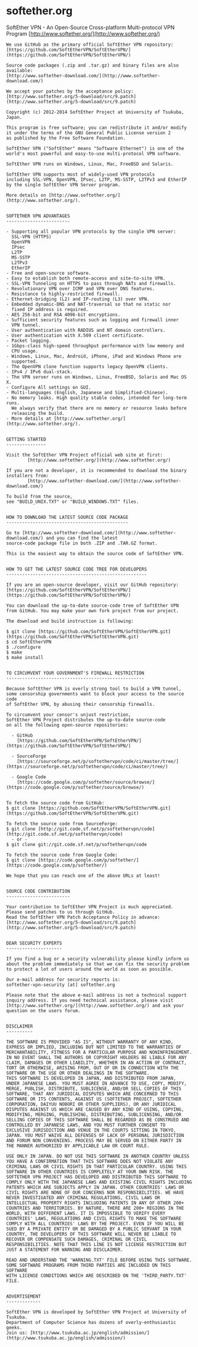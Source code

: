 # softether.org

SoftEther VPN - An Open-Source Cross-platform Multi-protocol VPN Program
    [http://www.softether.org/](http://www.softether.org/)
    
    We use GitHub as the primary official SoftEther VPN repository:
    [https://github.com/SoftEtherVPN/SoftEtherVPN/](https://github.com/SoftEtherVPN/SoftEtherVPN/)
    
    Source code packages (.zip and .tar.gz) and binary files are also available:
    [http://www.softether-download.com/](http://www.softether-download.com/)
    
    We accept your patches by the acceptance policy:
    [http://www.softether.org/5-download/src/9.patch](http://www.softether.org/5-download/src/9.patch)
    
    Copyright (c) 2012-2014 SoftEther Project at University of Tsukuba, Japan.
    
    This program is free software; you can redistribute it and/or modify
    it under the terms of the GNU General Public License version 2
    as published by the Free Software Foundation.
    
    SoftEther VPN ("SoftEther" means "Software Ethernet") is one of the
    world's most powerful and easy-to-use multi-protocol VPN software.
    
    SoftEther VPN runs on Windows, Linux, Mac, FreeBSD and Solaris.
    
    SoftEther VPN supports most of widely-used VPN protocols
    including SSL-VPN, OpenVPN, IPsec, L2TP, MS-SSTP, L2TPv3 and EtherIP
    by the single SoftEther VPN Server program.
    
    More details on [http://www.softether.org/](http://www.softether.org/).
    
    
    SOFTETHER VPN ADVANTAGES
    ------------------------
    
    - Supporting all popular VPN protocols by the single VPN server:
      SSL-VPN (HTTPS)
      OpenVPN
      IPsec
      L2TP
      MS-SSTP
      L2TPv3
      EtherIP
    - Free and open-source software.
    - Easy to establish both remote-access and site-to-site VPN.
    - SSL-VPN Tunneling on HTTPS to pass through NATs and firewalls.
    - Revolutionary VPN over ICMP and VPN over DNS features.
    - Resistance to highly-restricted firewall.
    - Ethernet-bridging (L2) and IP-routing (L3) over VPN.
    - Embedded dynamic-DNS and NAT-traversal so that no static nor
      fixed IP address is required.
    - AES 256-bit and RSA 4096-bit encryptions.
    - Sufficient security features such as logging and firewall inner
      VPN tunnel.
    - User authentication with RADIUS and NT domain controllers.
    - User authentication with X.509 client certificate.
    - Packet logging.
    - 1Gbps-class high-speed throughput performance with low memory and
      CPU usage.
    - Windows, Linux, Mac, Android, iPhone, iPad and Windows Phone are
      supported.
    - The OpenVPN clone function supports legacy OpenVPN clients.
    - IPv4 / IPv6 dual-stack.
    - The VPN server runs on Windows, Linux, FreeBSD, Solaris and Mac OS X.
    - Configure All settings on GUI.
    - Multi-languages (English, Japanese and Simplified-Chinese).
    - No memory leaks. High quality stable codes, intended for long-term runs.
      We always verify that there are no memory or resource leaks before
      releasing the build.
    - More details at [http://www.softether.org/](http://www.softether.org/).
    
    
    GETTING STARTED
    ---------------
    
    Visit the SoftEther VPN Project official web site at first:
            [http://www.softether.org/](http://www.softether.org/)
    
    If you are not a developer, it is recommended to download the binary
    installers from:
            [http://www.softether-download.com/](http://www.softether-download.com/)
    
    To build from the source,
    see "BUILD_UNIX.TXT" or "BUILD_WINDOWS.TXT" files.
    
    
    HOW TO DOWNLOAD THE LATEST SOURCE CODE PACKAGE
    ----------------------------------------------
    
    Go to [http://www.softether-download.com/](http://www.softether-download.com/) and you can find the latest
    source-code package file in both .ZIP and .TAR.GZ format.
    
    This is the easiest way to obtain the source code of SoftEther VPN.
    
    
    HOW TO GET THE LATEST SOURCE CODE TREE FOR DEVELOPERS
    -----------------------------------------------------
    
    If you are an open-source developer, visit our GitHub repository:
    [https://github.com/SoftEtherVPN/SoftEtherVPN/](https://github.com/SoftEtherVPN/SoftEtherVPN/)
    
    You can download the up-to-date source-code tree of SoftEther VPN
    from GitHub. You may make your own fork project from our project.
    
    The download and build instruction is following:
    
    $ git clone [https://github.com/SoftEtherVPN/SoftEtherVPN.git](https://github.com/SoftEtherVPN/SoftEtherVPN.git)
    $ cd SoftEtherVPN
    $ ./configure
    $ make
    $ make install
    
    
    TO CIRCUMVENT YOUR GOVERNMENT'S FIREWALL RESTRICTION
    ----------------------------------------------------
    
    Because SoftEther VPN is overly strong tool to build a VPN tunnel,
    some censorship governments want to block your access to the source code
    of SoftEther VPN, by abusing their censorship firewalls.
    
    To circumvent your censor's unjust restriction,
    SoftEther VPN Project distributes the up-to-date source-code
    on all the following open-source repositories:
    
      - GitHub
        [https://github.com/SoftEtherVPN/SoftEtherVPN/](https://github.com/SoftEtherVPN/SoftEtherVPN/)
    
      - SourceForge
        [https://sourceforge.net/p/softethervpn/code/ci/master/tree/](https://sourceforge.net/p/softethervpn/code/ci/master/tree/)
    
      - Google Code
        [https://code.google.com/p/softether/source/browse/](https://code.google.com/p/softether/source/browse/)
    
    
    To fetch the source code from GitHub:
    $ git clone [https://github.com/SoftEtherVPN/SoftEtherVPN.git](https://github.com/SoftEtherVPN/SoftEtherVPN.git)
    
    To fetch the source code from SourceForge:
    $ git clone [http://git.code.sf.net/p/softethervpn/code](http://git.code.sf.net/p/softethervpn/code)
      - or -
    $ git clone git://git.code.sf.net/p/softethervpn/code
    
    To fetch the source code from Google Code:
    $ git clone [https://code.google.com/p/softether/](https://code.google.com/p/softether/)
    
    We hope that you can reach one of the above URLs at least!
    
    
    SOURCE CODE CONTRIBUTION
    ------------------------
    
    Your contribution to SoftEther VPN Project is much appreciated.
    Please send patches to us through GitHub.
    Read the SoftEther VPN Patch Acceptance Policy in advance:
    [http://www.softether.org/5-download/src/9.patch](http://www.softether.org/5-download/src/9.patch)
    
    
    DEAR SECURITY EXPERTS
    ---------------------
    
    If you find a bug or a security vulnerability please kindly inform us
    about the problem immediately so that we can fix the security problem
    to protect a lot of users around the world as soon as possible.
    
    Our e-mail address for security reports is:
    softether-vpn-security [at] softether.org
    
    Please note that the above e-mail address is not a technical support
    inquiry address. If you need technical assistance, please visit
    [http://www.softether.org/](http://www.softether.org/) and ask your question on the users forum.
    
    
    DISCLAIMER
    ----------
    
    THE SOFTWARE IS PROVIDED "AS IS", WITHOUT WARRANTY OF ANY KIND,
    EXPRESS OR IMPLIED, INCLUDING BUT NOT LIMITED TO THE WARRANTIES OF
    MERCHANTABILITY, FITNESS FOR A PARTICULAR PURPOSE AND NONINFRINGEMENT.
    IN NO EVENT SHALL THE AUTHORS OR COPYRIGHT HOLDERS BE LIABLE FOR ANY
    CLAIM, DAMAGES OR OTHER LIABILITY, WHETHER IN AN ACTION OF CONTRACT,
    TORT OR OTHERWISE, ARISING FROM, OUT OF OR IN CONNECTION WITH THE
    SOFTWARE OR THE USE OR OTHER DEALINGS IN THE SOFTWARE.
    THIS SOFTWARE IS DEVELOPED IN JAPAN, AND DISTRIBUTED FROM JAPAN,
    UNDER JAPANESE LAWS. YOU MUST AGREE IN ADVANCE TO USE, COPY, MODIFY,
    MERGE, PUBLISH, DISTRIBUTE, SUBLICENSE, AND/OR SELL COPIES OF THIS
    SOFTWARE, THAT ANY JURIDICAL DISPUTES WHICH ARE CONCERNED TO THIS
    SOFTWARE OR ITS CONTENTS, AGAINST US (SOFTETHER PROJECT, SOFTETHER
    CORPORATION, DAIYUU NOBORI OR OTHER SUPPLIERS), OR ANY JURIDICAL
    DISPUTES AGAINST US WHICH ARE CAUSED BY ANY KIND OF USING, COPYING,
    MODIFYING, MERGING, PUBLISHING, DISTRIBUTING, SUBLICENSING, AND/OR
    SELLING COPIES OF THIS SOFTWARE SHALL BE REGARDED AS BE CONSTRUED AND
    CONTROLLED BY JAPANESE LAWS, AND YOU MUST FURTHER CONSENT TO
    EXCLUSIVE JURISDICTION AND VENUE IN THE COURTS SITTING IN TOKYO,
    JAPAN. YOU MUST WAIVE ALL DEFENSES OF LACK OF PERSONAL JURISDICTION
    AND FORUM NON CONVENIENS. PROCESS MAY BE SERVED ON EITHER PARTY IN
    THE MANNER AUTHORIZED BY APPLICABLE LAW OR COURT RULE.
    
    USE ONLY IN JAPAN. DO NOT USE THIS SOFTWARE IN ANOTHER COUNTRY UNLESS
    YOU HAVE A CONFIRMATION THAT THIS SOFTWARE DOES NOT VIOLATE ANY
    CRIMINAL LAWS OR CIVIL RIGHTS IN THAT PARTICULAR COUNTRY. USING THIS
    SOFTWARE IN OTHER COUNTRIES IS COMPLETELY AT YOUR OWN RISK. THE
    SOFTETHER VPN PROJECT HAS DEVELOPED AND DISTRIBUTED THIS SOFTWARE TO
    COMPLY ONLY WITH THE JAPANESE LAWS AND EXISTING CIVIL RIGHTS INCLUDING
    PATENTS WHICH ARE SUBJECTS APPLY IN JAPAN. OTHER COUNTRIES' LAWS OR
    CIVIL RIGHTS ARE NONE OF OUR CONCERNS NOR RESPONSIBILITIES. WE HAVE
    NEVER INVESTIGATED ANY CRIMINAL REGULATIONS, CIVIL LAWS OR
    INTELLECTUAL PROPERTY RIGHTS INCLUDING PATENTS IN ANY OF OTHER 200+
    COUNTRIES AND TERRITORIES. BY NATURE, THERE ARE 200+ REGIONS IN THE
    WORLD, WITH DIFFERENT LAWS. IT IS IMPOSSIBLE TO VERIFY EVERY
    COUNTRIES' LAWS, REGULATIONS AND CIVIL RIGHTS TO MAKE THE SOFTWARE
    COMPLY WITH ALL COUNTRIES' LAWS BY THE PROJECT. EVEN IF YOU WILL BE
    SUED BY A PRIVATE ENTITY OR BE DAMAGED BY A PUBLIC SERVANT IN YOUR
    COUNTRY, THE DEVELOPERS OF THIS SOFTWARE WILL NEVER BE LIABLE TO
    RECOVER OR COMPENSATE SUCH DAMAGES, CRIMINAL OR CIVIL
    RESPONSIBILITIES. NOTE THAT THIS LINE IS NOT LICENSE RESTRICTION BUT
    JUST A STATEMENT FOR WARNING AND DISCLAIMER.
    
    READ AND UNDERSTAND THE 'WARNING.TXT' FILE BEFORE USING THIS SOFTWARE.
    SOME SOFTWARE PROGRAMS FROM THIRD PARTIES ARE INCLUDED ON THIS SOFTWARE
    WITH LICENSE CONDITIONS WHICH ARE DESCRIBED ON THE 'THIRD_PARTY.TXT' FILE.
    
    
    ADVERTISEMENT
    -------------
    
    SoftEther VPN is developed by SoftEther VPN Project at University of Tsukuba.
    Department of Computer Science has dozens of overly-enthusiastic geeks.
    Join us: [http://www.tsukuba.ac.jp/english/admission/](http://www.tsukuba.ac.jp/english/admission/)